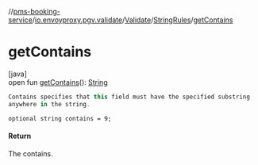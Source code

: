 //[pms-booking-service](../../../../index.md)/[io.envoyproxy.pgv.validate](../../index.md)/[Validate](../index.md)/[StringRules](index.md)/[getContains](get-contains.md)

# getContains

[java]\
open fun [getContains](get-contains.md)(): [String](https://docs.oracle.com/en/java/javase/23/docs/api/java.base/java/lang/String.html)

```kotlin
Contains specifies that this field must have the specified substring
anywhere in the string.

```
`optional string contains = 9;`

#### Return

The contains.